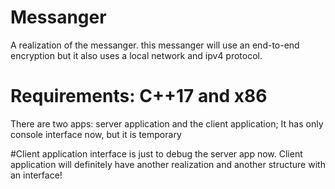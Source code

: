 # Messanger
A realization of the messanger.
this messanger will use an end-to-end encryption but it also uses a local network and ipv4 protocol.

# Requirements: C++17 and x86
There are two apps: server application and the client application;
It has only console interface now, but it is temporary

#Client application interface is just to debug the server app now. Client application will definitely have another realization and another structure with an interface!

